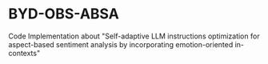 # BYD-OBS-ABSA
Code Implementation about "Self-adaptive LLM instructions optimization for aspect-based sentiment analysis by incorporating emotion-oriented in-contexts"
